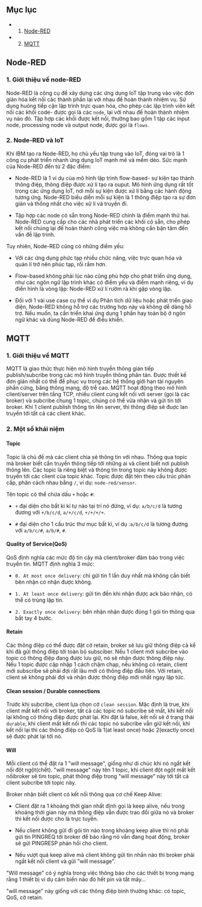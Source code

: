 ## Mục lục

- 1. [Node-RED](#1)

- 2. [MQTT](#2)

<a name="1"></a>
## Node-RED

### 1. Giới thiệu về node-RED

Node-RED là công cụ để xây dựng các ứng dụng IoT tập trung vào việc đơn giản hóa kết nối các thành phần lại với nhau để hoàn thành nhiệm vụ. Sử dụng huóng tiếp cận lập trình trực quan hóa, cho phép các lập trình viên kết nối các khối code- được gọi là các ```node```, lại với nhau để hoàn thành nhiệm vụ nào đó. Tập hợp các khối được kết nối, thường bao gồm 1 tập các input node, processing node và output node, được gọi là ```flows```.

### 2. Node-RED và IoT

Khi IBM tạo ra Node-RED, họ chủ yếu tập trung vào IoT, đóng vai trò là 1 công cụ phát triển nhanh ứng dụng IoT mạnh mẽ và mềm dẻo. Sức mạnh của Node-RED đến từ 2 đặc điểm:

- Node-RED là 1 ví dụ của mô hình lập trình flow-based- sự kiện tạo thành thông điệp, thông điệp được xử lí tạo ra ouput. Mô hình ứng dụng rất tốt trong các ứng dụng IoT, nơi mỗi sự kiện được xử lí bằng các hành động tương ứng. Node-RED biểu diễn mỗi sự kiện là 1 thông điệp tạo ra sự đơn giản và thống nhất cho việc xử lí và truyền đi.

- Tập hợp các node có sẵn trong Node-RED chính là điểm mạnh thứ hai. Node-RED cung cấp cho các nhà phát triển các khối có sẵn, cho phép kết nối chúng lại để hoàn thành công việc mà không cần bận tâm đến vấn đề lập trình.

Tuy nhiên, Node-RED cũng có những điểm yếu:

- Với các ứng dụng phức tạp nhiều chức năng, việc trực quan hóa và quản lí trở nên phúc tạp, rối rắm hơn.

- Flow-based không phải lúc nào cũng phù hợp cho phát triển ứng dụng, như các ngôn ngữ lập trình khác có điểm yếu và điểm mạnh riêng, ví dụ điển hình là vòng lặp:
Node-RED xử lí rườm rà khi gặp vòng lặp.

- Đối với 1 vài use case cụ thể ví dụ Phân tích dữ liệu hoặc phát triển giao diện, Node-RED không hỗ trợ các trường hợp này và không dễ dàng hỗ trợ. Nếu muốn, ta cần triển khai ứng dụng 1 phần hay toàn bộ  ở ngôn ngữ khác và dùng Node-RED để điều khiển.

<a name="2"></a>
## MQTT

### 1. Giới thiệu về MQTT

MQTT là giao thức thực hiện mô hình truyền thông gián tiếp publish/subcribe trong các mô hình truyền thông phân tán. Được thiết kế đơn giản nhất có thể để phục vụ trong các hệ thống giới hạn tài nguyên phần cứng, băng thông mạng, độ trễ cao. MQTT hoạt động theo mô hình client/server trên tầng TCP, nhiều client cùng kết nối với server (gọi là các broker)  và subcribe chung 1 topic, chúng có thể vừa nhận và gửi tin tới broker. Khi 1 client publish thông tin lên server, thì thông điệp sẽ đuợc lan truyền tới tất cả các client khác.

### 2. Một số khái niệm 

#### Topic 

Topic là chủ đề mà các client chia sẻ thông tin với nhau. Thông qua topic mà broker biết cần truyền thông tiếp tới những ai và client biết nơi publish thông lên. Các topic là riêng biệt và thông tin trong topic  này không được truyền tới các client của topic khác. Topic được đặt tên theo cấu trúc phân cấp, phân cách nhau bằng ```/```, ví dụ: ```node-red/sensor```. 

Tên topic có thể chứa dấu ```+``` hoặc ```#```:

- ```+``` đại diện cho bất kì kí tự nào tại trí nó đứng, ví dụ: ```a/b/c/d``` là tương đương với ```+/b/c/d```, ```a/+/c/d```, ```+/+/+/+```.

- ```#``` đại diện cho 1 cấu trúc thư mục bất kì, ví dụ :```a/b/c/d``` là tương đương với ```a/b/c/#```, ```a/b/#```, ```#```.

#### Quality of Service(QoS)

QoS định nghĩa các mức độ tin cậy mà client/broker đảm bảo trong việc truyền tin. MQTT định nghĩa 3 mức:

- ```0. At most once delivery```: chỉ gửi tin 1 lần duy nhất mà không cần biết bên nhận có nhận được không. 

- ```1. At least once delivery```: gửi tin đến khi nhận được ack báo nhận, có thể có trùng lặp tin.

- ```2. Exactly once delivery```: bên nhận nhận được đúng 1 gói tin thông qua bắt tay 4 bước. 

#### Retain

Các thông điệp có thể được đặt cờ retain, broker sẽ lưu giữ thông điệp cả kể khi đã gửi thông điệp tới toàn bộ subsciber. Nếu 1 client mới subcribe vào topic có thông điệp đang được lưu giữ, nó sẽ nhận được thông điệp này. Nếu 1 topic được cập nhập 1 cách chậm chạp, nếu không có retain, client mới subscribe sẽ phải đợi rất lâu mới có thông điệp đầu tiên. Với retain, client sẽ không phải đợi và nhận được thông điệp mới nhất ngay lập tức.

#### Clean session / Durable connections

Trước khi subcribe, client lựa chọn cờ ```clean session```. Mặc định là true, khi client mất kết nối với broker, tất cả các topic nó subcribe sẽ mất, khi kết nối lại không có thông điệp được phát lại. Khi đặt là false, kết nối sẽ ở trạng thái ```durable```, khi client mất kết nối thì các topic nó subcribe vẫn giữ kết nối, khi kết nối lại thì các thông điệp có QoS là 1(at least once) hoặc 2(exactly once) sẽ được phát lại tới nó.

#### Will

Mỗi client có thể đặt ra 1 "will message", giống như di chúc khi nó ngắt kết nối đột ngột(chết). "will message" này tên 1 topic, khi client đột ngột mất kết nốibroker sẽ tìm topic, phát thông điệp trong "will message" này tới tất cả client subcribe tới topic này. 

Broker nhận biết client có kết nối thông qua cơ chế Keep Alive:

- Client đặt ra 1 khoảng thời gian nhất định gọi là keep alive, nếu trong khoảng thời gian này mà thông điệp vẫn được trao đổi giữa nó và broker thì kết nối được cho là trực tuyến.

-  Nếu client không gửi đi gói tin nào trong khoảng keep alive thì nó phải gửi tin PINGREQ tới broker để báo rằng nó vẫn đang họat động, broker sẽ gửi PINGRESP phản hồi cho client.

- Nếu vượt quá keep alive mà client không gửi tin nhắn nào thì broker phải ngắt kết nối client và gửi "will message". 

"Will message" có ý nghĩa trong việc thông báo cho các thiết bị trong mạng rằng 1 thiết bị ví dụ cảm biến nào đó hết pin và tắt máy...

"will message" này giống với các thông điệp bình thường khác: có topic, QoS, cờ retain.
